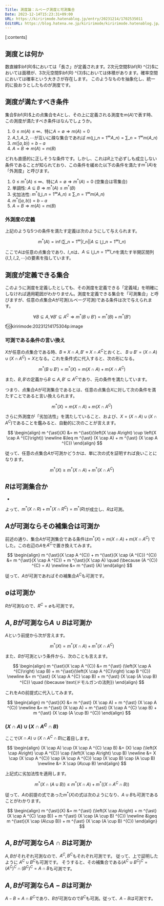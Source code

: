 ```yaml
---
Title: 測度論：ルベーグ測度と可測集合
Date: 2023-12-14T15:23:31+09:00
URL: https://kiririmode.hatenablog.jp/entry/20231214/1702535011
EditURL: https://blog.hatena.ne.jp/kiririmode/kiririmode.hatenablog.jp/atom/entry/6801883189066716825
---
```


[:contents]

## 測度とは何か

数直線$\bf{R}$においては「長さ」が定義されます。2次元空間$\bf{R} ^{2}$においては面積が、3次元空間$\bf{R} ^{3}$においては体積があります。確率空間においては確率という大きさが存在します。
このようなものを抽象化し、統一的に扱おうとしたものが測度です。

## 測度が満たすべき条件

集合$\bf{R}$上の点集合を$A$とし、その上に定義される測度を$m(A)$で表す時、この測度が満たすべき条件はなんでしょうか。

<!-- textlint-disable ja-technical-writing/sentence-length -->
1. $0 \leq m(A) \leq \infty$、特に$A=\emptyset \Rightarrow m(A) = 0$
2. $A \_{1}, A \_{2}, \cdots$が互いに疎な集合であれば $m \left( \bigcup \_{n=1} ^{\infty} A \_{n} \right) = \sum \_{n=1} ^{\infty} m(A \_{n})$
3. $m([a, b))=b-a$
4. $A=B \Rightarrow m(A)=m(B)$
<!-- textlint-enable ja-technical-writing/sentence-length -->

どれも直感的に正しそうな条件です。しかし、これは$R$上で必ずしも成立しない条件であることが知られており、この条件を緩めた以下の条件を満たす$m ^{\ast}(A)$を「外測度」と呼びます。

<!-- textlint-disable ja-technical-writing/sentence-length -->
1. $0 \leq m ^{\ast}(A) \leq \infty$、特に$A=\emptyset \Rightarrow m ^{\ast}(A) = 0$ (空集合は零集合)
2. 単調性: $A \subseteq B \Rightarrow m ^{\ast}(A) \leq m ^{\ast}(B)$
3. 劣加法性: $\displaystyle m ^{\ast}\left( \bigcup \_{n=1} ^{\infty} A \_{n} \right) \leq \sum \_{n=1} ^{\infty} m(A \_{n})$
4. $m ^{\ast}([a, b))=b-a$
5. $A=B \Rightarrow m(A)=m(B)$
<!-- textlint-enable ja-technical-writing/sentence-length -->

### 外測度の定義

上記のような5つの条件を満たす定義は次のようにして与えられます。

$$
  m ^{\ast}(A) = \inf \left( \sum \_{n=1} ^{\infty} | I \_{n} | \middle| A \subseteq \bigcup \_{n=1} ^{\infty} I \_{n} \right)
$$

<!-- textlint-disable ja-technical-writing/sentence-length -->
ここで$A$は任意の点集合であり、$I \_{n}$は、$A \subseteq \bigcup \_{n=1} ^{\infty} I \_{n}$を満たす半開区間列$\{ I\_{1}, I \_{2}, \cdots \}$の要素を指しています。
<!-- textlint-enable ja-technical-writing/sentence-length -->

## 測度が定義できる集合

このように測度を定義したとしても、その測度を定義できる「定義域」を明確にしなければ適用範囲がわかりません。測度を定義できる集合を「可測集合」と呼びますが、任意の点集合$A$が可測(ルベーグ可測)である条件は次で与えられます。

$$
\forall B \subseteq A, \forall B' \subseteq A ^{C} \Rightarrow m ^{\ast}(B \cup B') = m ^{\ast}(B) + m ^{\ast}(B')
$$

f:id:kiririmode:20231214175304p:image

### 可測である条件の言い換え

<!-- textlint-disable ja-technical-writing/sentence-length -->
$X$が任意の点集合である時、$B \equiv X \cap A, B' \equiv X \cap A ^{C}$とおくと、
$B \cup B' = (X \cap A) \cup (X \cap A ^{C}) = X$となる。これを条件式に代入すると、次の形になる。
<!-- textlint-enable ja-technical-writing/sentence-length -->

$$
  m ^{\ast}(B \cup B') = m ^{\ast} (X) = m(X \cap A) + m(X \cap A ^{C})
$$

また、$B,B'$の定義から$B \subseteq A, B' \subseteq A ^{C}$であり、元の条件を満たしています。

つまり、点集合$A$が可測集合であるとは、任意の点集合$X$に対して次の条件を満たすことであると言い換えられます。

$$
m ^{\ast} (X) = m(X \cap A) + m(X \cap A ^{C})
$$

<!-- textlint-disable ja-technical-writing/sentence-length -->
さらに外測度が「劣加法性」を満たしていること、および、$X=(X \cap A) \cup (X \cap A ^{C})$であることを鑑みると、自動的に次のことが言えます。
<!-- textlint-enable ja-technical-writing/sentence-length -->

$$
\begin{align}
  m ^{\ast}(X) &= m ^{\ast}(\left(X \cap A\right) \cup \left(X \cap A ^{C}\right)) \newline
    &\leq m ^{\ast} (X \cap A) + m ^{\ast} (X \cap A ^{C})
\end{align}
$$

従って、任意の点集合$A$が可測かどうかは、単に次の式を証明すれば良いことになります。

$$
m ^{\ast}(X) \geq m ^{\ast} (X \cap A) + m ^{\ast} (X \cap A ^{C})
$$

## $R$は可測集合か

-

よって、$m ^{\ast} (X \cap R) + m ^{\ast} (X \cap R ^{C}) = m ^{\ast}(R)$が成立し、$R$は可測。

## $A$が可測ならその補集合は可測か

前述の通り、集合$A$が可測集合である条件は$m ^{\ast} (X) = m(X \cap A) + m(X \cap A ^{C})$
でした。この右辺の$A$を$A ^{C}$で置き換えてみます。

$$
\begin{align}
m ^{\ast}(X \cap A ^{C}) + m ^{\ast}(X \cap (A ^{C}) ^{C}) &= m ^{\ast}(X \cap A ^{C}) + m ^{\ast}(X \cap A) \quad (\because (A ^{C}) ^{C} = A) \newline
  &= m ^{\ast} (A)
\end{align}
$$

従って、$A$が可測であればその補集合$A ^{C}$も可測です。

## $\emptyset$は可測か

$R$が可測なので、$R ^{C} = \emptyset$も可測です。

## $A,B$が可測なら$A \cup B$は可測か

$A$という前提から次が言えます。

$$
m ^{\ast}(X) = m ^{\ast} (X \cap A) + m ^{\ast} (X \cap A ^{C})
$$

また、$B$が可測という条件から、次のことも言えます。

$$
\begin{align}
m ^{\ast}(X \cap A ^{C}) &= m ^{\ast} (\left(X \cap A ^{C}\right) \cap B) + m ^{\ast}(\left(X \cap A ^{C}\right) \cap B ^{C}) \newline
  &= m ^{\ast} (X \cap A ^{C} \cap B) + m ^{\ast} (X \cap (A \cup B) ^{C}) \quad (\because \text{ドモルガンの法則})
\end{align}
$$

これを$A$の前提式に代入してみます。

$$
\begin{align}
m ^{\ast}(X) &= m ^{\ast} (X \cap A) + m ^{\ast} (X \cap A ^{C}) \newline
  &= m ^{\ast} (X \cap A) + m ^{\ast} (X \cap A ^{C} \cap B) + m ^{\ast} (X \cap (A \cup B) ^{C})
\end{align}
$$

### $(X \cap A) \cup (X \cap A ^{C} \cap B)$

ここで$(X \cap A) \cup (X \cap A ^{C} \cap B)$に着目します。

$$
\begin{align}
(X \cap A) \cup (X \cap A ^{C} \cap B) &= (X) \cap (\left(X \cap A\right) \cup A ^{C}) \cap (\left(X \cap A\right) \cup B) \newline
  &= X \cap (X \cup A ^{C}) \cap (A \cup A ^{C}) \cap (X \cup B) \cap (A \cup B) \newline
  &= X \cap (A\cup B)
\end{align}
$$

上記式に劣加法性を適用します。

$$
m ^{\ast}(X \cap \left(A\cup B\right)) \leq m ^{\ast}(X \cap A) + m ^{\ast}(\left(X \cap A ^{C} \cap B\right))
$$

従って、$A$の前提の式であった$m ^{\ast}(X)$の式は次のようになり、$A\cup B$も可測であることがわかります。

$$
\begin{align}
m ^{\ast}(X) &= m ^{\ast} (\left(X \cap A\right) + m ^{\ast} (X \cap A ^{C} \cap B)) + m ^{\ast} (X \cap (A \cup B) ^{C}) \newline
  &\geq m ^{\ast}(X \cap (A\cup B)) + m ^{\ast} (X \cap (A \cup B) ^{C})
\end{align}
$$

## $A,B$が可測なら$A \cap B$は可測か

$A, B$がそれぞれ可測なので、$A ^{C}, B ^{C}$もそれぞれ可測です。
従って、上で証明したように $A ^{C} \cup B ^{C}$も可測です。
そうすると、その補集合である$(A ^{C} \cup B ^{C}) ^{C} = (A ^{C})^{C} \cap (B ^{C}) ^{C} = A \cap B$も可測です。

## $A,B$が可測なら$A - B$は可測か

$A-B=A \cap B ^{C}$であり、$B$が可測なので$B ^{C}$も可測。従って、$A-B$は可測です。
